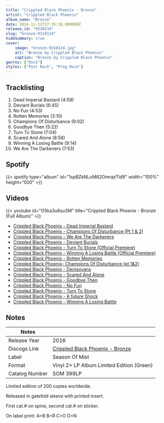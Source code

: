 ```yaml
---
title: "Crippled Black Phoenix - Bronze"
artist: "Crippled Black Phoenix"
album_name: "Bronze"
date: 2016-11-11T17:35:10.000000Z
release_id: "9310134"
slug: "bronze-9310134"
hideSummary: true
cover:
    image: "bronze-9310134.jpg"
    alt: "Bronze by Crippled Black Phoenix"
    caption: "Bronze by Crippled Black Phoenix"
genres: ["Rock"]
styles: ["Post Rock", "Prog Rock"]
---
```


## Tracklisting
1. Dead Imperial Bastard (4:59)
2. Deviant Burials (6:45)
3. No Fun (4:53)
4. Rotten Memories (3:10)
5. Champions Of Disturbance (9:02)
6. Goodbye Then (5:22)
7. Turn To Stone (7:04)
8. Scared And Alone (8:58)
9. Winning A Losing Battle (9:14)
10. We Are The Darkeners (7:53)


## Spotify
{{< spotify type="album" id="1spBZkNLoM62OmrajrTld9" width="100%" height="500" >}}



## Videos
{{< youtube id="O5ka3u6su3M" title="Crippled Black Phoenix - Bronze (Full Album)" >}}
- [Crippled Black Phoenix - Dead Imperial Bastard](https://www.youtube.com/watch?v=KgjifMxvzQQ)
- [Crippled Black Phoenix - Champions Of Disturbance (Pt 1 & 2)](https://www.youtube.com/watch?v=FIGgkISamQI)
- [Crippled Black Phoenix - We Are The Darkeners](https://www.youtube.com/watch?v=l7aptX4aTZw)
- [Crippled Black Phoenix - Deviant Burials](https://www.youtube.com/watch?v=0GzoGeyDd_4)
- [Crippled Black Phoenix - Turn To Stone (Official Premiere)](https://www.youtube.com/watch?v=gOMqznyez20)
- [Crippled Black Phoenix - Winning A Losing Battle (Official Premiere)](https://www.youtube.com/watch?v=VLKjk9c8OTc)
- [Crippled Black Phoenix - Rotten Memories](https://www.youtube.com/watch?v=S6vSPk9i584)
- [Crippled Black Phoenix- Champions Of Disturbance (pt 1&2)](https://www.youtube.com/watch?v=Ypq3QJxMHT4)
- [Crippled Black Phoenix - Denisovans](https://www.youtube.com/watch?v=ldCy3eCKZ8c)
- [Crippled Black Phoenix - Scared And Alone](https://www.youtube.com/watch?v=lVOLLdNzgQw)
- [Crippled Black Phoenix - Goodbye Then](https://www.youtube.com/watch?v=EfDCYYL7Q_U)
- [Crippled Black Phoenix - No Fun](https://www.youtube.com/watch?v=lekG-xhxMq0)
- [Crippled Black Phoenix - Turn To Stone](https://www.youtube.com/watch?v=w0FvX_9PGFQ)
- [Crippled Black Phoenix - A future Shock](https://www.youtube.com/watch?v=qohb-MbsuLU)
- [Crippled Black Phoenix - Winning A Losing Battle](https://www.youtube.com/watch?v=jhWfxcOGQnk)

## Notes
| Notes          |             |
| ---------------| ----------- |
| Release Year   | 2016 |
| Discogs Link   | [Crippled Black Phoenix - Bronze](https://www.discogs.com/release/9310134-Crippled-Black-Phoenix-Bronze) |
| Label          | Season Of Mist |
| Format         | Vinyl 2× LP Album Limited Edition (Green) |
| Catalog Number | SOM 399LP |

Limited edition of 200 copies worldwide.

Released in gatefold sleeve with printed insert.

First cat.# on spine, second cat.# on sticker.

On label print:
A=B
B=R
C=O
D=N

